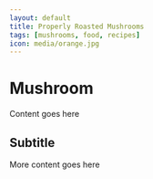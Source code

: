 ```yaml
---
layout: default
title: Properly Roasted Mushrooms
tags: [mushrooms, food, recipes]
icon: media/orange.jpg
---
```


# Mushroom
Content goes here
## Subtitle
More content goes here
